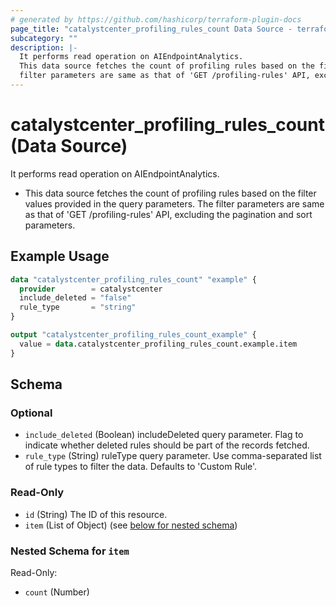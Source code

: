 ```yaml
---
# generated by https://github.com/hashicorp/terraform-plugin-docs
page_title: "catalystcenter_profiling_rules_count Data Source - terraform-provider-catalystcenter"
subcategory: ""
description: |-
  It performs read operation on AIEndpointAnalytics.
  This data source fetches the count of profiling rules based on the filter values provided in the query parameters. The
  filter parameters are same as that of 'GET /profiling-rules' API, excluding the pagination and sort parameters.
---
```


# catalystcenter_profiling_rules_count (Data Source)

It performs read operation on AIEndpointAnalytics.

- This data source fetches the count of profiling rules based on the filter values provided in the query parameters. The
filter parameters are same as that of 'GET /profiling-rules' API, excluding the pagination and sort parameters.

## Example Usage

```terraform
data "catalystcenter_profiling_rules_count" "example" {
  provider        = catalystcenter
  include_deleted = "false"
  rule_type       = "string"
}

output "catalystcenter_profiling_rules_count_example" {
  value = data.catalystcenter_profiling_rules_count.example.item
}
```

<!-- schema generated by tfplugindocs -->
## Schema

### Optional

- `include_deleted` (Boolean) includeDeleted query parameter. Flag to indicate whether deleted rules should be part of the records fetched.
- `rule_type` (String) ruleType query parameter. Use comma-separated list of rule types to filter the data. Defaults to 'Custom Rule'.

### Read-Only

- `id` (String) The ID of this resource.
- `item` (List of Object) (see [below for nested schema](#nestedatt--item))

<a id="nestedatt--item"></a>
### Nested Schema for `item`

Read-Only:

- `count` (Number)
